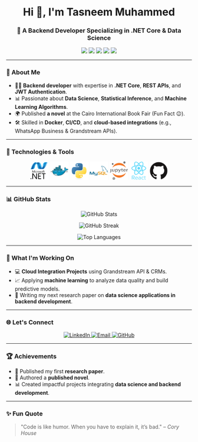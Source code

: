 <h1 align="center">Hi 👋, I'm Tasneem Muhammed</h1>
<h3 align="center">🚀 A Backend Developer Specializing in .NET Core & Data Science</h3>

<p align="center">
  <img src="https://img.shields.io/badge/.NET_Core-5C2D91?style=for-the-badge&logo=dotnet&logoColor=white" />
  <img src="https://img.shields.io/badge/Docker-2496ED?style=for-the-badge&logo=docker&logoColor=white" />
  <img src="https://img.shields.io/badge/Data_Science-FFD700?style=for-the-badge&logo=python&logoColor=black" />
  <img src="https://img.shields.io/badge/SQL-CC2927?style=for-the-badge&logo=microsoftsqlserver&logoColor=white" />
  <img src="https://img.shields.io/badge/Machine_Learning-0769AD?style=for-the-badge&logo=jupyter&logoColor=white" />
</p>

---

### 🌟 About Me
- 👩‍💻 **Backend developer** with expertise in **.NET Core**, **REST APIs**, and **JWT Authentication**.
- 📊 Passionate about **Data Science**, **Statistical Inference**, and **Machine Learning Algorithms**.
- 🌍 Published **a novel** at the Cairo International Book Fair (Fun Fact 😉).
- 🛠️ Skilled in **Docker**, **CI/CD**, and **cloud-based integrations** (e.g., WhatsApp Business & Grandstream APIs).

---

### 🔧 Technologies & Tools
<p align="center">
  <img src="https://raw.githubusercontent.com/devicons/devicon/master/icons/dot-net/dot-net-original-wordmark.svg" alt=".NET Core" width="50" height="50" />
  <img src="https://raw.githubusercontent.com/devicons/devicon/master/icons/docker/docker-original.svg" alt="Docker" width="50" height="50" />
  <img src="https://raw.githubusercontent.com/devicons/devicon/master/icons/python/python-original.svg" alt="Python" width="50" height="50" />
  <img src="https://raw.githubusercontent.com/devicons/devicon/master/icons/mysql/mysql-original-wordmark.svg" alt="MySQL" width="50" height="50" />
  <img src="https://raw.githubusercontent.com/devicons/devicon/master/icons/jupyter/jupyter-original-wordmark.svg" alt="Jupyter" width="50" height="50" />
  <img src="https://raw.githubusercontent.com/devicons/devicon/master/icons/react/react-original-wordmark.svg" alt="React" width="50" height="50" />
  <img src="https://raw.githubusercontent.com/devicons/devicon/master/icons/github/github-original.svg" alt="GitHub" width="50" height="50" />
</p>

---

### 📊 GitHub Stats
<p align="center">
  <img src="https://github-readme-stats.vercel.app/api?username=TasneemEltabakh&show_icons=true&theme=radical" alt="GitHub Stats" />
</p>
<p align="center">
  <img src="https://github-readme-streak-stats.herokuapp.com/?user=TasneemEltabakh&theme=radical" alt="GitHub Streak" />
</p>
<p align="center">
  <img src="https://github-readme-stats.vercel.app/api/top-langs/?username=TasneemEltabakh&layout=compact&theme=radical" alt="Top Languages" />
</p>

---

### 🚀 What I'm Working On
- 💻 **Cloud Integration Projects** using Grandstream API & CRMs.
- 📈 Applying **machine learning** to analyze data quality and build predictive models.
- 📝 Writing my next research paper on **data science applications in backend development**.

---

### 🌐 Let's Connect
<p align="center">
  <a href="https://www.linkedin.com/in/tasneem-el-tabakh-5a79b0241/" target="_blank">
    <img src="https://img.shields.io/badge/LinkedIn-0077B5?style=for-the-badge&logo=linkedin&logoColor=white" alt="LinkedIn" />
  </a>
  <a href="mailto:tasneemeltabakhh@gmail.com">
    <img src="https://img.shields.io/badge/Email-D14836?style=for-the-badge&logo=gmail&logoColor=white" alt="Email" />
  </a>
  <a href="https://github.com/TasneemEltabakh" target="_blank">
    <img src="https://img.shields.io/badge/GitHub-181717?style=for-the-badge&logo=github&logoColor=white" alt="GitHub" />
  </a>
</p>

---

### 🏆 Achievements
- 🏅 Published my first **research paper**.
- 📘 Authored a **published novel**.
- 📊 Created impactful projects integrating **data science and backend development**.

---

### ✨ Fun Quote
> "Code is like humor. When you have to explain it, it’s bad." – *Cory House*

